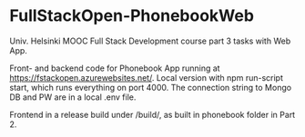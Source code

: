# FullStackOpen-PhonebookWeb
Univ. Helsinki MOOC Full Stack Development course part 3 tasks with Web App.

Front- and backend code for Phonebook App running at https://fstackopen.azurewebsites.net/.
Local version with npm run-script start, which runs everything on port 4000. The connection string to Mongo DB and PW are in a local .env file.

Frontend in a release build under /build/, as built in phonebook folder in Part 2.

